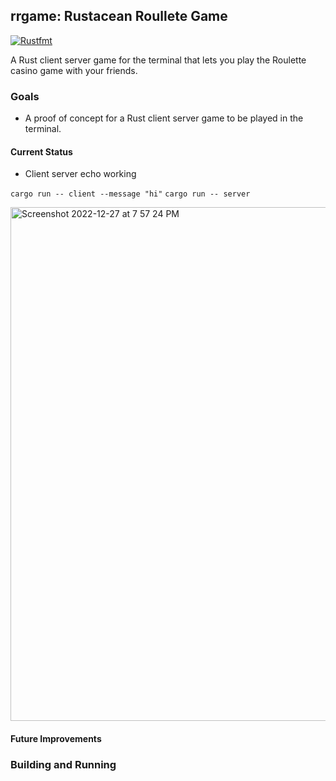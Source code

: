 ## rrgame: Rustacean Roullete Game
[![Rustfmt](https://github.com/noahgift/rust-multiplayer-roulette-game/actions/workflows/rustfmt.yml/badge.svg)](https://github.com/noahgift/rust-multiplayer-roulette-game/actions/workflows/rustfmt.yml)


A Rust client server game for the terminal that lets you play the Roulette casino game with your friends.

### Goals

* A proof of concept for a Rust client server game to be played in the terminal.

#### Current Status

* Client server echo working

`cargo run -- client --message "hi"`
`cargo run -- server`

<img width="822" alt="Screenshot 2022-12-27 at 7 57 24 PM" src="https://user-images.githubusercontent.com/58792/209741364-3fcdef36-7dbc-4252-b34a-fb356152554a.png">


#### Future Improvements



### Building and Running


